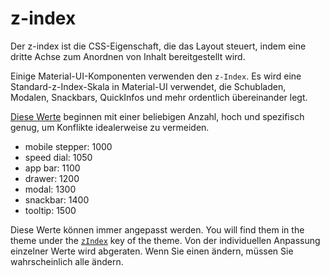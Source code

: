 # z-index

<p class="description">Der z-index ist die CSS-Eigenschaft, die das Layout steuert, indem eine dritte Achse zum Anordnen von Inhalt bereitgestellt wird.</p>

Einige Material-UI-Komponenten verwenden den `z-Index`. Es wird eine Standard-z-Index-Skala in Material-UI verwendet, die Schubladen, Modalen, Snackbars, QuickInfos und mehr ordentlich übereinander legt.

[Diese Werte](https://github.com/quizlet/material-ui/blob/master/packages/material-ui/src/styles/zIndex.js) beginnen mit einer beliebigen Anzahl, hoch und spezifisch genug, um Konflikte idealerweise zu vermeiden.

- mobile stepper: 1000
- speed dial: 1050
- app bar: 1100
- drawer: 1200
- modal: 1300
- snackbar: 1400
- tooltip: 1500

Diese Werte können immer angepasst werden. You will find them in the theme under the [`zIndex`](/customization/default-theme/?expand-path=$.zIndex) key of the theme. Von der individuellen Anpassung einzelner Werte wird abgeraten. Wenn Sie einen ändern, müssen Sie wahrscheinlich alle ändern.

